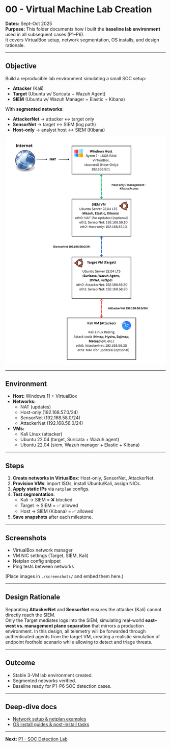 # 00 - Virtual Machine Lab Creation

**Dates:** Sept–Oct 2025  
**Purpose:** This folder documents how I built the **baseline lab environment** used in all subsequent cases (P1–P6).  
It covers VirtualBox setup, network segmentation, OS installs, and design rationale.  

---

## Objective
Build a reproducible lab environment simulating a small SOC setup:  
- **Attacker** (Kali)  
- **Target** (Ubuntu w/ Suricata + Wazuh Agent)  
- **SIEM** (Ubuntu w/ Wazuh Manager + Elastic + Kibana)  

With **segmented networks**:  
- **AttackerNet** -> attacker <-> target only  
- **SensorNet** -> target <-> SIEM (log path)  
- **Host-only** -> analyst host <-> SIEM (Kibana)  

<p align="center">
  <img src="./screenshots/Topology.png" alt="SOC Lab banner" width="600">
</p>

---

## Environment
- **Host:** Windows 11 + VirtualBox  
- **Networks:**
  - NAT (updates)
  - Host-only (192.168.57.0/24)
  - SensorNet (192.168.58.0/24)
  - AttackerNet (192.168.56.0/24)  
- **VMs:**
  - Kali Linux (attacker)
  - Ubuntu 22.04 (target, Suricata + Wazuh agent)
  - Ubuntu 22.04 (siem, Wazuh manager + Elastic + Kibana)

---

## Steps
1. **Create networks in VirtualBox**: Host-only, SensorNet, AttackerNet.  
2. **Provision VMs**: import ISOs, install Ubuntu/Kali, assign NICs.  
3. **Apply static IPs** via `netplan` configs.  
4. **Test segmentation**:
   - Kali -> SIEM = ❌ blocked
   - Target -> SIEM = ✅ allowed
   - Host -> SIEM (Kibana) = ✅ allowed  
5. **Save snapshots** after each milestone.

---

## Screenshots
- VirtualBox network manager  
- VM NIC settings (Target, SIEM, Kali)  
- Netplan config snippet  
- Ping tests between networks  

(Place images in `./screenshots/` and embed them here.)

---

## Design Rationale
Separating **AttackerNet** and **SensorNet** ensures the attacker (Kali) cannot directly reach the SIEM.  
Only the Target mediates logs into the SIEM, simulating real-world **east–west vs. management plane separation** that mirrors a production environment. In this design, all telemetry will be forwarded through authenticated agents from the target VM, creating a realistic simulation of endpoint foothold scenario while allowing to detect and triage threats.

---

## Outcome
- Stable 3-VM lab environment created.  
- Segmented networks verified.  
- Baseline ready for P1–P6 SOC detection cases.  

---

## Deep-dive docs
- [Network setup & netplan examples](./network-setup.md)  
- [OS install guides & post-install tasks](./install-guides.md)  

---

**Next:** [P1 - SOC Detection Lab](../01-P1-SOC-Detection-Lab/README.md)

